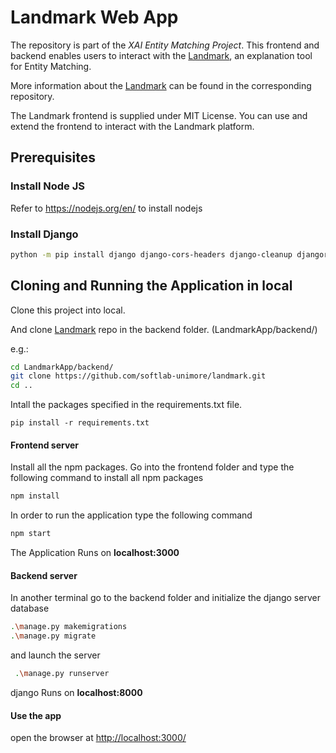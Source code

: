 # Landmark Web App

The repository is part of the _XAI Entity Matching Project_. This frontend and backend enables users to interact with the [Landmark](https://github.com/softlab-unimore/landmark), an explanation tool for Entity Matching.

More information about the [Landmark](https://github.com/softlab-unimore/landmark) can be found in the corresponding repository.

The Landmark frontend is supplied under MIT License. You can use and extend the frontend to interact with the Landmark platform.

## Prerequisites

### Install Node JS
Refer to https://nodejs.org/en/ to install nodejs
### Install Django

```bash
python -m pip install django django-cors-headers django-cleanup djangorestframework
```

## Cloning and Running the Application in local

Clone this project into local.


And clone [Landmark](https://github.com/softlab-unimore/landmark) 
repo in the backend folder. (LandmarkApp/backend/)

e.g.:
```bash
cd LandmarkApp/backend/
git clone https://github.com/softlab-unimore/landmark.git
cd ..
```

Intall the packages specified in the requirements.txt file.
```
pip install -r requirements.txt
```

#### Frontend server
Install all the npm packages. Go into the frontend folder and type the following command to install all npm packages

```bash
npm install
```

In order to run the application type the following command

```bash
npm start
```

The Application Runs on **localhost:3000**


#### Backend server
In another terminal go to the backend folder and initialize the django server database

```bash
.\manage.py makemigrations
.\manage.py migrate
```

and launch the server

```bash
 .\manage.py runserver
```

django Runs on **localhost:8000**

#### Use the app
open the browser at [http://localhost:3000/](http://localhost:3000/) 
